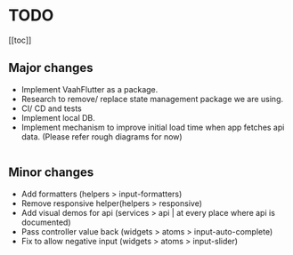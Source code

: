# TODO

[[toc]]

## Major changes
- Implement VaahFlutter as a package.
- Research to remove/ replace state management package we are using.
- CI/ CD and tests
- Implement local DB.
- Implement mechanism to improve initial load time when app fetches api data. (Please refer rough diagrams for now)

<img :src="$withBase('/images/flutter/planning/reducing-response-time.png')">

## Minor changes
- Add formatters (helpers > input-formatters)
- Remove responsive helper(helpers > responsive)
- Add visual demos for api (services > api | at every place where api is documented)
- Pass controller value back (widgets > atoms > input-auto-complete)
- Fix to allow negative input (widgets > atoms > input-slider)